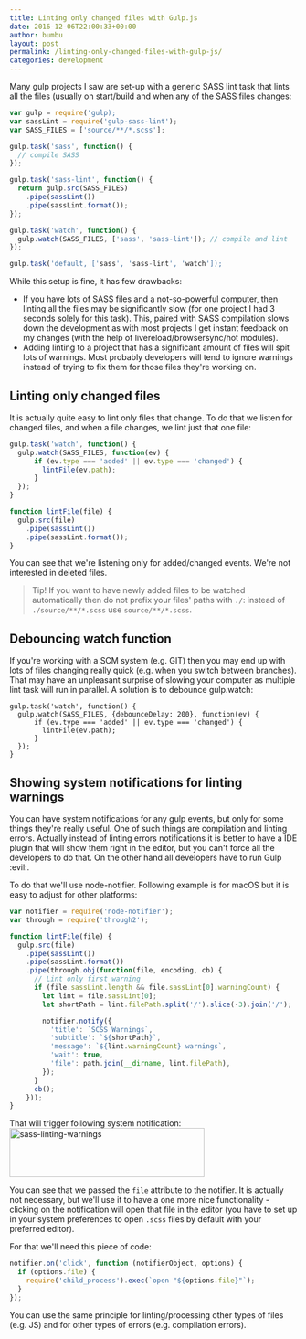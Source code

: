 ```yaml
---
title: Linting only changed files with Gulp.js
date: 2016-12-06T22:00:33+00:00
author: bumbu
layout: post
permalink: /linting-only-changed-files-with-gulp-js/
categories: development
---
```

Many gulp projects I saw are set-up with a generic SASS lint task that lints all the files (usually on start/build and when any of the SASS files changes:

```js
var gulp = require('gulp);
var sassLint = require('gulp-sass-lint');
var SASS_FILES = ['source/**/*.scss'];

gulp.task('sass', function() {
  // compile SASS
});

gulp.task('sass-lint', function() {
  return gulp.src(SASS_FILES)
    .pipe(sassLint())
    .pipe(sassLint.format());
});

gulp.task('watch', function() {
  gulp.watch(SASS_FILES, ['sass', 'sass-lint']); // compile and lint
});

gulp.task('default, ['sass', 'sass-lint', 'watch']);
```

While this setup is fine, it has few drawbacks:
* If you have lots of SASS files and a not-so-powerful computer, then linting all the files may be significantly slow (for one project I had 3 seconds solely for this task). This, paired with SASS compilation slows down the development as with most projects I get instant feedback on my changes (with the help of livereload/browsersync/hot modules).
* Adding linting to a project that has a significant amount of files will spit lots of warnings. Most probably developers will tend to ignore warnings instead of trying to fix them for those files they're working on.

## Linting only changed files

It is actually quite easy to lint only files that change. To do that we listen for changed files, and when a file changes, we lint just that one file:

```js
gulp.task('watch', function() {
  gulp.watch(SASS_FILES, function(ev) {
      if (ev.type === 'added' || ev.type === 'changed') {
        lintFile(ev.path);
      }
  });
}

function lintFile(file) {
  gulp.src(file)
    .pipe(sassLint())
    .pipe(sassLint.format());
}
```

You can see that we're listening only for added/changed events. We're not interested in deleted files.

> Tip! If you want to have newly added files to be watched automatically then do not prefix your files' paths with `./`: instead of `./source/**/*.scss` use `source/**/*.scss`.

## Debouncing watch function

If you're working with a SCM system (e.g. GIT) then you may end up with lots of files changing really quick (e.g. when you switch between branches). That may have an unpleasant surprise of slowing your computer as multiple lint task will run in parallel. A solution is to debounce gulp.watch:

```js|hl=2
gulp.task('watch', function() {
  gulp.watch(SASS_FILES, {debounceDelay: 200}, function(ev) {
      if (ev.type === 'added' || ev.type === 'changed') {
        lintFile(ev.path);
      }
  });
}
```

## Showing system notifications for linting warnings

You can have system notifications for any gulp events, but only for some things they're really useful. One of such things are compilation and linting errors. Actually instead of linting errors notifications it is better to have a IDE plugin that will show them right in the editor, but you can't force all the developers to do that. On the other hand all developers have to run Gulp :evil:.

To do that we'll use node-notifier. Following example is for macOS but it is easy to adjust for other platforms:

```js
var notifier = require('node-notifier');
var through = require('through2');

function lintFile(file) {
  gulp.src(file)
    .pipe(sassLint())
    .pipe(sassLint.format())
    .pipe(through.obj(function(file, encoding, cb) {
      // Lint only first warning
      if (file.sassLint.length && file.sassLint[0].warningCount) {
        let lint = file.sassLint[0];
        let shortPath = lint.filePath.split('/').slice(-3).join('/');

        notifier.notify({
          'title': `SCSS Warnings`,
          'subtitle': `${shortPath}`,
          'message': `${lint.warningCount} warnings`,
          'wait': true,
          'file': path.join(__dirname, lint.filePath),
        });
      }
      cb();
    }));
}
```

That will trigger following system notification:
<img src="http://bumbu.me/wp-content/uploads/2016/12/sass-linting-warnings.png" alt="sass-linting-warnings" width="341" height="86" class="alignnone size-full wp-image-1080" />

You can see that we passed the `file` attribute to the notifier. It is actually not necessary, but we'll use it to have a one more nice functionality - clicking on the notification will open that file in the editor (you have to set up in your system preferences to open `.scss` files by default with your preferred editor).

For that we'll need this piece of code:
```js
notifier.on('click', function (notifierObject, options) {
  if (options.file) {
    require('child_process').exec(`open "${options.file}"`);
  }
});
```

You can use the same principle for linting/processing other types of files (e.g. JS) and for other types of errors (e.g. compilation errors).
